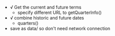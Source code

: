+ √ Get the current and future terms 
   + specify different URL to getQuarterInfo()
+ √ combine historic and future dates 
   + quarters()
+ save as data/ so don't need network connection
